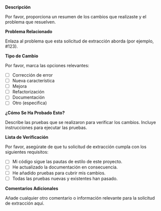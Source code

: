 **Descripción**

Por favor, proporciona un resumen de los cambios que realizaste y el problema que resuelven.

**Problema Relacionado**

Enlaza al problema que esta solicitud de extracción aborda (por ejemplo, #123).

**Tipo de Cambio**

Por favor, marca las opciones relevantes:
- [ ] Corrección de error
- [ ] Nueva característica
- [ ] Mejora
- [ ] Refactorización
- [ ] Documentación
- [ ] Otro (especifica)

**¿Cómo Se Ha Probado Esto?**

Describe las pruebas que se realizaron para verificar los cambios. Incluye instrucciones para ejecutar las pruebas.

**Lista de Verificación**

Por favor, asegúrate de que tu solicitud de extracción cumpla con los siguientes requisitos:
- [ ] Mi código sigue las pautas de estilo de este proyecto.
- [ ] He actualizado la documentación en consecuencia.
- [ ] He añadido pruebas para cubrir mis cambios.
- [ ] Todas las pruebas nuevas y existentes han pasado.

**Comentarios Adicionales**

Añade cualquier otro comentario o información relevante para la solicitud de extracción aquí.
